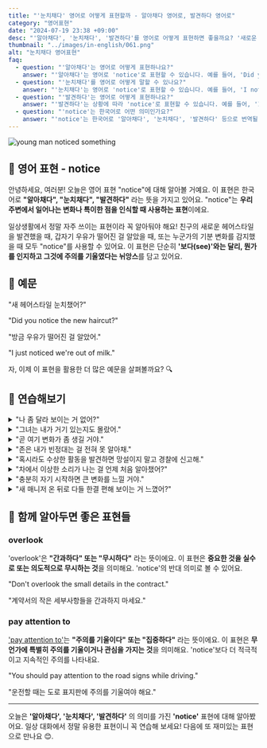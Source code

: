 ```yaml
---
title: "'눈치채다' 영어로 어떻게 표현할까 - 알아채다 영어로, 발견하다 영어로"
category: "영어표현"
date: "2024-07-19 23:38 +09:00"
desc: "'알아채다', '눈치채다', '발견하다'를 영어로 어떻게 표현하면 좋을까요? '새로운 헤어스타일 눈치챘어?', '방금 우유가 떨어진 걸 알았어.' 등을 영어로 표현하는 법을 배워봅시다. 다양한 예문을 통해서 연습하고 본인의 표현으로 만들어 보세요."
thumbnail: "../images/in-english/061.png"
alt: "눈치채다 영어표현"
faq:
  - question: "'알아채다'는 영어로 어떻게 표현하나요?"
    answer: "'알아채다'는 영어로 'notice'로 표현할 수 있습니다. 예를 들어, 'Did you notice the new painting?'은 '새로운 그림을 알아챘니?'라는 의미입니다."
  - question: "'눈치채다'를 영어로 어떻게 말할 수 있나요?"
    answer: "'눈치채다'는 영어로 'notice'로 표현할 수 있습니다. 예를 들어, 'I noticed you seemed upset'은 '네가 속상해 보이는 걸 눈치챘어'라고 할 수 있습니다."
  - question: "'발견하다'는 영어로 어떻게 표현하나요?"
    answer: "'발견하다'는 상황에 따라 'notice'로 표현할 수 있습니다. 예를 들어, 'I just noticed we're out of milk'는 '우유가 떨어진 걸 방금 발견했어'로 해석할 수 있습니다."
  - question: "'notice'는 한국어로 어떤 의미인가요?"
    answer: "'notice'는 한국어로 '알아채다', '눈치채다', '발견하다' 등으로 번역될 수 있습니다. 주변 환경이나 상황의 변화를 인식하거나 주의를 기울여 관찰했을 때 사용합니다."
---
```


![young man noticed something](../images/in-english/061-1.avif)

## 🌟 영어 표현 - notice

안녕하세요, 여러분! 오늘은 영어 표현 "notice"에 대해 알아볼 거예요. 이 표현은 한국어로 **"알아채다", "눈치채다", "발견하다"** 라는 뜻을 가지고 있어요. "notice"는 **우리 주변에서 일어나는 변화나 특이한 점을 인식할 때 사용하는 표현**이에요.

일상생활에서 정말 자주 쓰이는 표현이라 꼭 알아둬야 해요! 친구의 새로운 헤어스타일을 발견했을 때, 갑자기 우유가 떨어진 걸 알았을 때, 또는 누군가의 기분 변화를 감지했을 때 모두 "notice"를 사용할 수 있어요. 이 표현은 단순히 **'보다(see)'와는 달리, 뭔가를 인지하고 그것에 주의를 기울였다는 뉘앙스**를 담고 있어요.

<script async src="https://pagead2.googlesyndication.com/pagead/js/adsbygoogle.js?client=ca-pub-1465612013356152"
     crossorigin="anonymous"></script>
<!-- engple-horizontal-ad -->

<ins class="adsbygoogle"
     style="display:block"
     data-ad-client="ca-pub-1465612013356152"
     data-ad-slot="2106896038"
     data-ad-format="auto"
     data-full-width-responsive="true"></ins>

<script>
     (adsbygoogle = window.adsbygoogle || []).push({});
</script>

## 📖 예문

"새 헤어스타일 눈치챘어?"

"Did you notice the new haircut?"

"방금 우유가 떨어진 걸 알았어."

"I just noticed we're out of milk."

자, 이제 이 표현을 활용한 더 많은 예문을 살펴볼까요? 🔍

## 💬 연습해보기

<details>
<summary>"나 좀 달라 보이는 거 없어?"</summary>
<span>"Hey, notice anything different about me?"</span>
</details>

<details>
<summary>"그녀는 내가 거기 있는지도 몰랐어."</summary>
<span>"She didn't even notice I was there."</span>
</details>

<details>
<summary>"곧 여기 변화가 좀 생길 거야."</summary>
<span>"You might notice some changes around here soon."</span>
</details>

<details>
<summary>"존은 내가 빈정대는 걸 전혀 못 알아채."</summary>
<span>"John never notices when I'm being sarcastic."</span>
</details>

<details>
<summary>"혹시라도 수상한 활동을 발견하면 망설이지 말고 경찰에 신고해."</summary>
<span>"If you <a href="/blog/in-english/041.happen-to/">happen to</a> notice any suspicious activity, don't hesitate to call the police."</span>
</details>

<details>
<summary>"차에서 이상한 소리가 나는 걸 언제 처음 알아챘어?"</summary>
<span>"When did you first notice the car making that weird noise?"</span>
</details>

<details>
<summary>"충분히 자기 시작하면 큰 변화를 느낄 거야."</summary>
<span>"You'll probably notice a big difference once you start getting enough sleep."</span>
</details>

<details>
<summary>"새 매니저 온 뒤로 다들 한결 편해 보이는 거 느꼈어?"</summary>
<span>"Have you noticed how much relaxed everyone is since the new manager started?"</span>
</details>

## 🤝 함께 알아두면 좋은 표현들

### overlook

'overlook'은 **"간과하다" 또는 "무시하다"** 라는 뜻이에요. 이 표현은 **중요한 것을 실수로 또는 의도적으로 무시하는 것**을 의미해요. 'notice'의 반대 의미로 볼 수 있어요.

"Don't overlook the small details in the contract."

"계약서의 작은 세부사항들을 간과하지 마세요."

### pay attention to

['pay attention to'](/blog/소금-양에-신경써야해-영어표현/)는 **"주의를 기울이다" 또는 "집중하다"** 라는 뜻이에요. 이 표현은 **무언가에 특별히 주의를 기울이거나 관심을 가지는 것**을 의미해요. 'notice'보다 더 적극적이고 지속적인 주의를 나타내요.

"You should pay attention to the road signs while driving."

"운전할 때는 도로 표지판에 주의를 기울여야 해요."

---

오늘은 **'알아채다', '눈치채다', '발견하다'** 의 의미를 가진 **'notice'** 표현에 대해 알아봤어요. 일상 대화에서 정말 유용한 표현이니 꼭 연습해 보세요! 다음에 또 재미있는 표현으로 만나요 😊.
